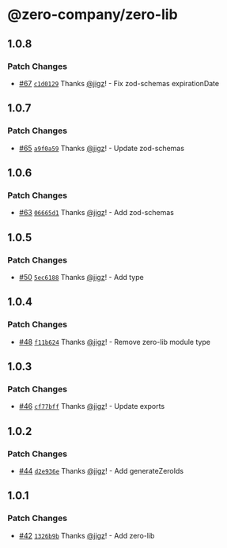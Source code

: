 # @zero-company/zero-lib

## 1.0.8

### Patch Changes

- [#67](https://github.com/zero-company/zero-lib/pull/67) [`c1d0129`](https://github.com/zero-company/zero-lib/commit/c1d0129dc4d81ec53c73ee27faea3b578d6a0e20) Thanks [@jigz](https://github.com/jigz)! - Fix zod-schemas expirationDate

## 1.0.7

### Patch Changes

- [#65](https://github.com/zero-company/zero-lib/pull/65) [`a9f0a59`](https://github.com/zero-company/zero-lib/commit/a9f0a59927744add95401514c287f927946b9ee7) Thanks [@jigz](https://github.com/jigz)! - Update zod-schemas

## 1.0.6

### Patch Changes

- [#63](https://github.com/zero-company/zero-lib/pull/63) [`06665d1`](https://github.com/zero-company/zero-lib/commit/06665d165eda47a64dcc1d985a8cf6c250c751ef) Thanks [@jigz](https://github.com/jigz)! - Add zod-schemas

## 1.0.5

### Patch Changes

- [#50](https://github.com/zero-company/zero-lib/pull/50) [`5ec6188`](https://github.com/zero-company/zero-lib/commit/5ec618882b5bae06c283eb6adc60c0679c550723) Thanks [@jigz](https://github.com/jigz)! - Add type

## 1.0.4

### Patch Changes

- [#48](https://github.com/zero-company/zero-lib/pull/48) [`f11b624`](https://github.com/zero-company/zero-lib/commit/f11b62439eaf3597ad44268b23dee0ace9bf81a9) Thanks [@jigz](https://github.com/jigz)! - Remove zero-lib module type

## 1.0.3

### Patch Changes

- [#46](https://github.com/zero-company/zero-lib/pull/46) [`cf77bff`](https://github.com/zero-company/zero-lib/commit/cf77bff804ead3fc12c462e32f7c53b29443ec3f) Thanks [@jigz](https://github.com/jigz)! - Update exports

## 1.0.2

### Patch Changes

- [#44](https://github.com/zero-company/zero-lib/pull/44) [`d2e936e`](https://github.com/zero-company/zero-lib/commit/d2e936e45b28d4322a168a4bd1904364ea381760) Thanks [@jigz](https://github.com/jigz)! - Add generateZeroIds

## 1.0.1

### Patch Changes

- [#42](https://github.com/zero-company/zero-lib/pull/42) [`1326b9b`](https://github.com/zero-company/zero-lib/commit/1326b9b36dca17451a0688780d1b24df0402a674) Thanks [@jigz](https://github.com/jigz)! - Add zero-lib
